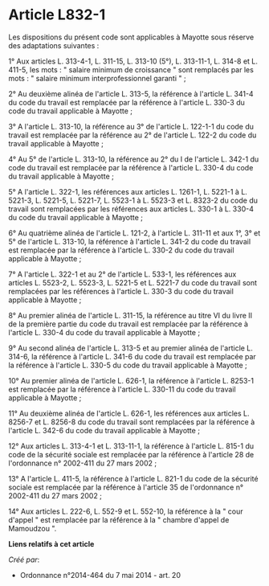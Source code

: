 # Article L832-1

Les dispositions du présent code sont applicables à Mayotte sous réserve des adaptations suivantes : 

1° Aux articles L. 313-4-1, L. 311-15, L. 313-10 (5°), L. 313-11-1, L. 314-8 et L. 411-5, les mots : " salaire minimum de
croissance " sont remplacés par les mots : " salaire minimum interprofessionnel garanti " ; 

2° Au deuxième alinéa de l'article L. 313-5, la référence à l'article L. 341-4 du code du travail est remplacée par la
référence à l'article L. 330-3 du code du travail applicable à Mayotte ; 

3° A l'article L. 313-10, la référence au 3° de l'article L. 122-1-1 du code du travail est remplacée par la référence au 2°
de l'article L. 122-2 du code du travail applicable à Mayotte ; 

4° Au 5° de l'article L. 313-10, la référence au 2° du I de l'article L. 342-1 du code du travail est remplacée par la
référence à l'article L. 330-4 du code du travail applicable à Mayotte ; 

5° A l'article L. 322-1, les références aux articles L. 1261-1, L. 5221-1 à L. 5221-3, L. 5221-5, L. 5221-7, L. 5523-1 à L.
5523-3 et L. 8323-2 du code du travail sont remplacées par les références aux articles L. 330-1 à L. 330-4 du code du travail
applicable à Mayotte ; 

6° Au quatrième alinéa de l'article L. 121-2, à l'article L. 311-11 et aux 1°, 3° et 5° de l'article L. 313-10, la référence
à l'article L. 341-2 du code du travail est remplacée par la référence à l'article L. 330-2 du code du travail applicable à
Mayotte ; 

7° A l'article L. 322-1 et au 2° de l'article L. 533-1, les références aux articles L. 5523-2, L. 5523-3, L. 5221-5 et L.
5221-7 du code du travail sont remplacées par les références à l'article L. 330-3 du code du travail applicable à Mayotte ; 

8° Au premier alinéa de l'article L. 311-15, la référence au titre VI du livre II de la première partie du code du travail
est remplacée par la référence à l'article L. 330-4 du code du travail applicable à Mayotte ; 

9° Au second alinéa de l'article L. 313-5 et au premier alinéa de l'article L. 314-6, la référence à l'article L. 341-6 du
code du travail est remplacée par la référence à l'article L. 330-5 du code du travail applicable à Mayotte ; 

10° Au premier alinéa de l'article L. 626-1, la référence à l'article L. 8253-1 est remplacée par la référence à l'article L.
330-11 du code du travail applicable à Mayotte ; 

11° Au deuxième alinéa de l'article L. 626-1, les références aux articles L. 8256-7 et L. 8256-8 du code du travail sont
remplacées par la référence à l'article L. 342-6 du code du travail applicable à Mayotte ; 

12° Aux articles L. 313-4-1 et L. 313-11-1, la référence à l'article L. 815-1 du code de la sécurité sociale est remplacée
par la référence à l'article 28 de l'ordonnance n° 2002-411 du 27 mars 2002 ; 

13° A l'article L. 411-5, la référence à l'article L. 821-1 du code de la sécurité sociale est remplacée par la référence à
l'article 35 de l'ordonnance n° 2002-411 du 27 mars 2002 ; 

14° Aux articles L. 222-6, L. 552-9 et L. 552-10, la référence à la " cour d'appel " est remplacée par la référence à la "
chambre d'appel de Mamoudzou ".

**Liens relatifs à cet article**

_Créé par_:

  - Ordonnance n°2014-464 du 7 mai 2014 - art. 20
